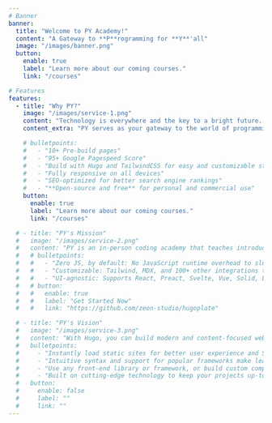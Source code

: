 ```yaml
---
# Banner
banner:
  title: "Welcome to PY Academy!"
  content: "A Gateway to **P**rogramming for **Y**'all"
  image: "/images/banner.png"
  button:
    enable: true
    label: "Learn more about our coming courses."
    link: "/courses"

# Features
features:
  - title: "Why PY?"
    image: "/images/service-1.png"
    content: "Technology is everywhere and the key to a bright future. However, taking the first steps into the world of programming can be challenging. We believe that everyone has the potential to become a proficient coder. In PY academy, our goal is to guide learners through their initial journey in programming, providing them with a solid foundation in programming concepts and problem-solving techniques. We focus primarily on introductory programming courses, where we introduce learners to fundamental programming concepts through a structured curriculum, hands-on experience and collaborative projects."
    content_extra: "PY serves as your gateway to the world of programming. Through an in-person introductory programming tutoring, you will discover your passion for coding, enabling you to dive into the programming world. Unlike online courses, the in-person instruction through PY will offer you real-time discussions, immediate feedback, and interactive discussions with peers and tutors. All of which will lead to a more engaging and effective learning experience that will enhance your coding and problem-solving skills."

    # bulletpoints:
    #   - "10+ Pre-build pages"
    #   - "95+ Google Pagespeed Score"
    #   - "Build with Hugo and TailwindCSS for easy and customizable styling"
    #   - "Fully responsive on all devices"
    #   - "SEO-optimized for better search engine rankings"
    #   - "**Open-source and free** for personal and commercial use"
    button:
      enable: true
      label: "Learn more about our coming courses."
      link: "/courses"

  # - title: "PY's Mission"
  #   image: "/images/service-2.png"
  #   content: "PY is an in-person coding academy that teaches introductory programming courses. PY offers in-person courses using a structured curriculum, empowering individuals to realize their potential in the world of programming."
  #   # bulletpoints:
  #   #   - "Zero JS, by default: No JavaScript runtime overhead to slow you down."
  #   #   - "Customizable: Tailwind, MDX, and 100+ other integrations to choose from."
  #   #   - "UI-agnostic: Supports React, Preact, Svelte, Vue, Solid, Lit and more."
  #   # button:
  #   #   enable: true
  #   #   label: "Get Started Now"
  #   #   link: "https://github.com/zeon-studio/hugoplate"

  # - title: "PY's Vision"
  #   image: "/images/service-3.png"
  #   content: "With Hugo, you can build modern and content-focused websites without sacrificing performance or ease of use."
  #   bulletpoints:
  #     - "Instantly load static sites for better user experience and SEO."
  #     - "Intuitive syntax and support for popular frameworks make learning and using Hugo a breeze."
  #     - "Use any front-end library or framework, or build custom components, for any project size."
  #     - "Built on cutting-edge technology to keep your projects up-to-date with the latest web standards."
  #   button:
  #     enable: false
  #     label: ""
  #     link: ""
---
```

